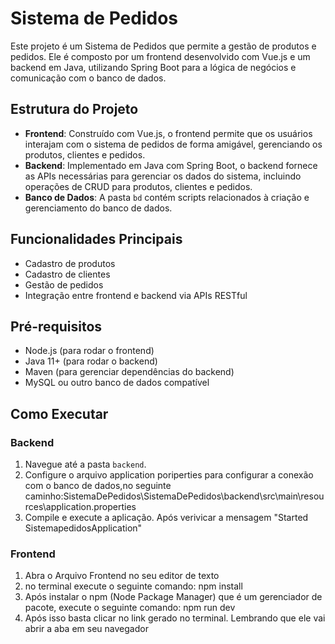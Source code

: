 # Sistema de Pedidos

Este projeto é um Sistema de Pedidos que permite a gestão de produtos e pedidos. Ele é composto por um frontend desenvolvido com Vue.js e um backend em Java, utilizando Spring Boot para a lógica de negócios e comunicação com o banco de dados.

## Estrutura do Projeto

- **Frontend**: Construído com Vue.js, o frontend permite que os usuários interajam com o sistema de pedidos de forma amigável, gerenciando os produtos, clientes e pedidos.
- **Backend**: Implementado em Java com Spring Boot, o backend fornece as APIs necessárias para gerenciar os dados do sistema, incluindo operações de CRUD para produtos, clientes e pedidos.
- **Banco de Dados**: A pasta `bd` contém scripts relacionados à criação e gerenciamento do banco de dados.

## Funcionalidades Principais

- Cadastro de produtos
- Cadastro de clientes
- Gestão de pedidos
- Integração entre frontend e backend via APIs RESTful

## Pré-requisitos

- Node.js (para rodar o frontend)
- Java 11+ (para rodar o backend)
- Maven (para gerenciar dependências do backend)
- MySQL ou outro banco de dados compatível

## Como Executar

### Backend
1. Navegue até a pasta `backend`.
2. Configure o arquivo application poriperties  para configurar a conexão com o banco de dados,no seguinte caminho:SistemaDePedidos\SistemaDePedidos\backend\src\main\resources\application.properties
3. Compile e execute a aplicação. Após verivicar a mensagem "Started SistemapedidosApplication"

### Frontend
1. Abra o Arquivo Frontend no seu editor de texto
2. no terminal execute o seguinte comando: npm install
3. Após instalar o npm (Node Package Manager) que é um gerenciador de pacote, execute o seguinte comando: npm run dev
4. Após isso basta clicar no link gerado no terminal. Lembrando que ele vai abrir a aba em seu navegador
